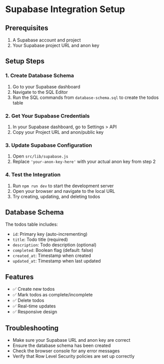 # Supabase Integration Setup

## Prerequisites
1. A Supabase account and project
2. Your Supabase project URL and anon key

## Setup Steps

### 1. Create Database Schema
1. Go to your Supabase dashboard
2. Navigate to the SQL Editor
3. Run the SQL commands from `database-schema.sql` to create the todos table

### 2. Get Your Supabase Credentials
1. In your Supabase dashboard, go to Settings > API
2. Copy your Project URL and anon/public key

### 3. Update Supabase Configuration
1. Open `src/lib/supabase.js`
2. Replace `'your-anon-key-here'` with your actual anon key from step 2

### 4. Test the Integration
1. Run `npm run dev` to start the development server
2. Open your browser and navigate to the local URL
3. Try creating, updating, and deleting todos

## Database Schema
The todos table includes:
- `id`: Primary key (auto-incrementing)
- `title`: Todo title (required)
- `description`: Todo description (optional)
- `completed`: Boolean flag (default: false)
- `created_at`: Timestamp when created
- `updated_at`: Timestamp when last updated

## Features
- ✅ Create new todos
- ✅ Mark todos as complete/incomplete
- ✅ Delete todos
- ✅ Real-time updates
- ✅ Responsive design

## Troubleshooting
- Make sure your Supabase URL and anon key are correct
- Ensure the database schema has been created
- Check the browser console for any error messages
- Verify that Row Level Security policies are set up correctly
